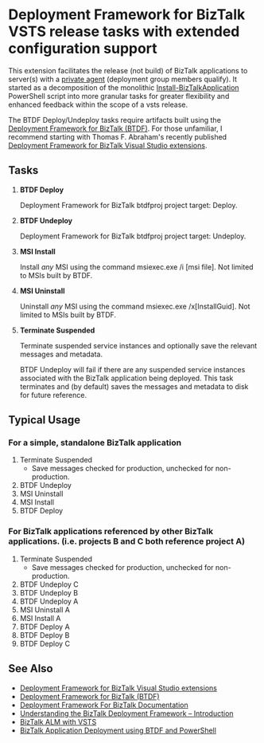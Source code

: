 # Deployment Framework for BizTalk VSTS release tasks with extended configuration support

This extension facilitates the release (not build) of BizTalk applications to server(s) with a [private agent](https://www.visualstudio.com/en-us/docs/build/concepts/agents/agents) (deployment group members qualify).  It started as a decomposition of the monolithic [Install-BizTalkApplication](http://biztalkalm.codeplex.com/SourceControl/latest#Prod/BuildScripts/Install-BizTalkApplication.ps1) PowerShell script into more granular tasks for greater flexibility and enhanced feedback within the scope of a vsts release.

The BTDF Deploy/Undeploy tasks require artifacts built using the [Deployment Framework for BizTalk (BTDF)](http://biztalkdeployment.codeplex.com/).  For those unfamiliar, I recommend starting with Thomas F. Abraham's recently published [Deployment Framework for BizTalk Visual Studio extensions](https://marketplace.visualstudio.com/items?itemName=DeployFxForBizTalkTeam.DeploymentFrameworkforBizTalk).

## Tasks
1. **BTDF Deploy**

   Deployment Framework for BizTalk btdfproj project target: Deploy.

1. **BTDF Undeploy**

   Deployment Framework for BizTalk btdfproj project target: Undeploy.

1. **MSI Install**

   Install *any* MSI using the command msiexec.exe /i [msi file].  Not limited to MSIs built by BTDF.

1. **MSI Uninstall**
    
    Uninstall *any* MSI using the command msiexec.exe /x[InstallGuid].  Not limited to MSIs built by BTDF.

1. **Terminate Suspended**

   Terminate suspended service instances and optionally save the relevant messages and metadata.

   BTDF Undeploy will fail if there are any suspended service instances associated with the BizTalk application being deployed.  This task terminates and (by default) saves the messages and metadata to disk for future reference.

## Typical Usage

   ### For a simple, standalone BizTalk application

   1. Terminate Suspended
       * Save messages checked for production, unchecked for non-production.
   1. BTDF Undeploy
   1. MSI Uninstall
   1. MSI Install
   1. BTDF Deploy

### For BizTalk applications referenced by other BizTalk applications.  (i.e. projects B and C both reference project A)

   1. Terminate Suspended
       * Save messages checked for production, unchecked for non-production.
   1. BTDF Undeploy C
   1. BTDF Undeploy B
   1. BTDF Undeploy A
   1. MSI Uninstall A
   1. MSI Install A
   1. BTDF Deploy A
   1. BTDF Deploy B
   1. BTDF Deploy C
 
## See Also
* [Deployment Framework for BizTalk Visual Studio extensions](https://marketplace.visualstudio.com/items?itemName=DeployFxForBizTalkTeam.DeploymentFrameworkforBizTalk)
* [Deployment Framework for BizTalk (BTDF)](http://biztalkdeployment.codeplex.com/)
* [Deployment Framework For BizTalk Documentation](http://www.tfabraham.com/blog/deployment-[framework-for-biztalk-documentation/)
* [Understanding the BizTalk Deployment Framework – Introduction](https://blogs.biztalk360.com/understanding-biztalk-deployment-framework-introduction/)
* [BizTalk ALM with VSTS](http://biztalkersblog.azurewebsites.net/biztalk-alm-with-visual-studio-online/)
* [BizTalk Application Deployment using BTDF and PowerShell](https://vikas15bhardwaj.wordpress.com/2015/02/06/biztalk-application-deployment-using-btdf-and-powershell/)